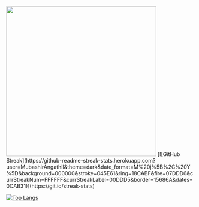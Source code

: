 <img src="https://github-readme-stats.vercel.app/api?username=MubashirAngathil&show_icons=true&theme=ADD_THEME_HERE" width="400">
[![GitHub Streak](https://github-readme-streak-stats.herokuapp.com?user=MubashirAngathil&theme=dark&date_format=M%20j%5B%2C%20Y%5D&background=000000&stroke=045E61&ring=18CABF&fire=07DDD6&currStreakNum=FFFFFF&currStreakLabel=00DDD5&border=15686A&dates=0CAB31)](https://git.io/streak-stats)

[![Top Langs](https://github-readme-stats.vercel.app/api/top-langs/?username=MubashirAngathil&layout=compact&theme=vision-friendly-dark)](https://github.com/anuraghazra/github-readme-stats)
